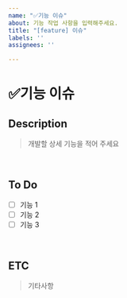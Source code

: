 ```yaml
---
name: "✅기능 이슈"
about: 기능 작업 사항을 입력해주세요.
title: "[feature] 이슈"
labels: ''
assignees: ''

---
```


# ✅기능 이슈

## Description

> 개발할 상세 기능을 적어 주세요

<br>

## To Do

- [ ] 기능 1
- [ ] 기능 2
- [ ] 기능 3

<br>


## ETC

> 기타사항

<br>
